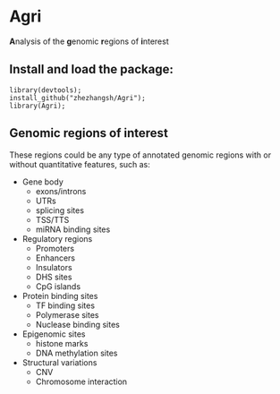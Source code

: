 # Agri

**A**nalysis of the **g**enomic **r**egions of **i**nterest


## Install and load the package: 

```
library(devtools);
install_github("zhezhangsh/Agri");
library(Agri);
```

## Genomic regions of interest

These regions could be any type of annotated genomic regions with or without quantitative features, such as: 

  - Gene body
      - exons/introns
      - UTRs
      - splicing sites
      - TSS/TTS
      - miRNA binding sites
  - Regulatory regions
      - Promoters
      - Enhancers
      - Insulators
      - DHS sites
      - CpG islands
  - Protein binding sites
      - TF binding sites
      - Polymerase sites
      - Nuclease binding sites
  - Epigenomic sites
      - histone marks
      - DNA methylation sites
  - Structural variations
      - CNV
      - Chromosome interaction
